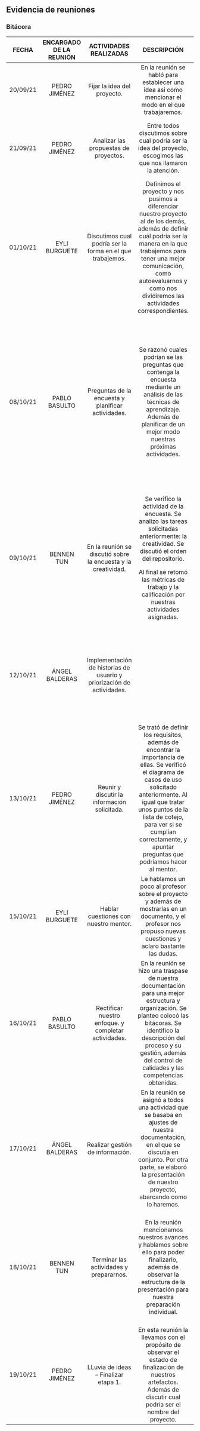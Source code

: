 ## Evidencia de reuniones
### Bitácora
| FECHA | ENCARGADO DE LA REUNIÓN | ACTIVIDADES REALIZADAS | DESCRIPCIÓN | TAREAS PROGRAMADAS DE LA REUNIÓN | FECHAS DE ENTREGA | OBSERVACIONES |
|:-----:|:-----------------------:|:----------------------:|:-----------:|----------------------------------|:-----------------:|:-------------:|
|20/09/21|PEDRO JIMÉNEZ|Fijar la idea del proyecto.|En la reunión se habló para establecer una idea asi como mencionar el modo en el que trabajaremos.|**Pensar en una idea del proyecto.**|---| |
|21/09/21|PEDRO JIMÉNEZ|Analizar las propuestas de proyectos.|Entre todos discutimos sobre cual podría ser la idea del proyecto, escogimos las que nos llamaron la atención.| |---|Más adelante se decidió la idea, yéndonos por la idea que podríamos realizar todos y pueda servir a otros estudiantes.|
|01/10/21|EYLI BURGUETE|Discutimos cual podría ser la forma en el que trabajemos.|Definimos el proyecto y nos pusimos a diferenciar nuestro proyecto al de los demás, además de definir cuál podría ser la manera en la que trabajemos para tener una mejor comunicación, como autoevaluarnos y como nos dividiremos las actividades correspondientes.|<p>**Presentar nuestros horarios.**<p>**Ver introducción a Github.**|---| |
|08/10/21|PABLO BASULTO|Preguntas de la encuesta y planificar actividades.|Se razonó cuales podrían se las preguntas que contenga la encuesta mediante un análisis de las técnicas de aprendizaje. Además de planificar de un mejor modo nuestras próximas actividades.|<p>**Bosquejar el objetivo y los usuarios** (Pablo Basulto y Angel Balderas).<p> **Innovación y creatividad** (Pedro Jiménez).<p>**Métricas de evaluación** (Eyli Burguete).<p>**Creación del repositorio** (Bennen Tun).<p>**Crear encuesta** (Pablo Basulto y Angel Balderas).|09/10/21|La encuesta fue enfocada a descubrir la manera en que los estudiantes estudiaban.|
|09/10/21|BENNEN TUN|En la reunión se discutió sobre la encuesta y la creatividad.|<p>Se verifico la actividad de la encuesta. Se analizo las tareas solicitadas anteriormente: la creatividad. Se discutió el orden del repositorio.<p>Al final se retomó las métricas de trabajo y la calificación por nuestras actividades asignadas.|<p>**Historias de usuario** (Pedro Jiménez).<p>**Requisitos funcionales** (Pablo Basulto y Angel Balderas).<p>**Requisitos no funcionales** (Eyli Burguete y Bennen Tun). |11/10/21|Se observó la ausencia de un participante.|
|12/10/21|ÁNGEL BALDERAS|Implementación de historias de usuario y priorización de actividades.| |<p>**Métodos de prioridad** (Pablo Basulto y Pedro Jiménez).<p>**Diagrama de equisitos o caso de uso** (Angel Balderas, Bennen Tun y Eyli Burguete).|13/10/21| |
|13/10/21|PEDRO JIMÉNEZ|Reunir y discutir la información solicitada.|Se trató de definir los requisitos, además de encontrar la importancia de ellas. Se verificó el diagrama de casos de uso solicitado anteriormente. Al igual que tratar unos puntos de la lista de cotejo, para ver si se cumplían correctamente, y apuntar preguntas que podríamos hacer al mentor.|<p>**Descripción del proceso.**<p>**Gestión del proceso.**<p>**Evidencia de reuniones** (Angel Balderas).<p>**Control de calidades.**|14/10/21| |
|15/10/21|EYLI BURGUETE|Hablar cuestiones con nuestro mentor.|Le hablamos un poco al profesor sobre el proyecto y además de mostrarlas en un documento, y el profesor nos propuso nuevas cuestiones y aclaro bastante las dudas.|Ninguna actividad programada.|---| |
|16/10/21|PABLO BASULTO|Rectificar nuestro enfoque. y completar actividades.|En la reunión se hizo una traspase de nuestra documentación para una mejor estructura y organización. Se planteo colocó las bitácoras. Se identifico la descripción del proceso y su gestión, además del control de calidades y las competencias obtenidas.| |---| |
|17/10/21|ÁNGEL BALDERAS|Realizar gestión de información.|En la reunión se asignó a todos una actividad que se basaba en ajustes de nuestra documentación, en el que se discutía en conjunto. Por otra parte, se elaboró la presentación de nuestro proyecto, abarcando como lo haremos.|<p>**Estructura de la presentación** (Pablo Basulto y Angel Balderas).<p>**Avanzar la documentación en el repositorio** (Bennen Tun)<p>**Organizar la información en Notion** (Eyli Burguete)|18/10/21| |
|18/10/21|BENNEN TUN|Terminar las actividades y prepararnos.|En la reunión mencionamos nuestros avances y hablamos sobre ello para poder finalizarlo, además de observar la estructura de la presentación para nuestra preparación individual.|<p>**Diseño de la presentación** (Angel Balderas).<p>**Finalizar la documentación en el repositorio** (Bennen Tun)<p>**Organizar la información en Notion** (Eyli Burguete)|20/10/21| |
|19/10/21|PEDRO JIMÉNEZ|LLuvia de ideas – Finalizar etapa 1.|En esta reunión la llevamos con el propósito de observar el estado de finalización de nuestros artefactos. Además de discutir cual podría ser el nombre del proyecto.|Ninguna actividad programada.|---| |
